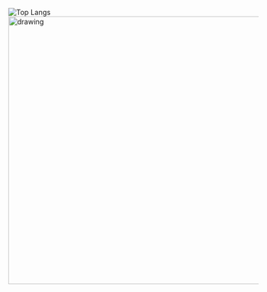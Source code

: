 ![Top Langs](https://github-readme-stats.vercel.app/api/top-langs/?username=7Pawns&theme=tokyonight)
<img src="https://github.com/7Pawns/Fisherman/assets/124451776/a7791adf-0f37-4ce0-8cf5-1bf2b3988a10" alt="drawing" width="540"/>
